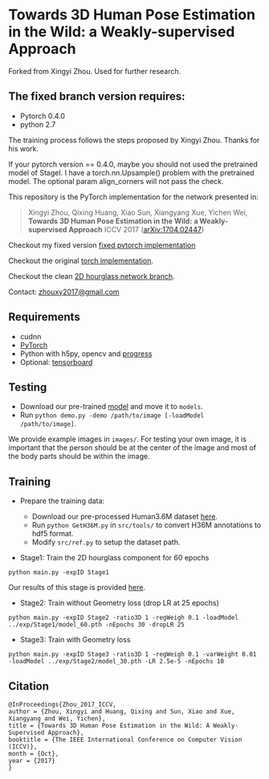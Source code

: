# Towards 3D Human Pose Estimation in the Wild: a Weakly-supervised Approach

Forked from Xingyi Zhou. Used for further research.

## The fixed branch version requires:
- Pytorch 0.4.0
- python 2.7

The training process follows the steps proposed by Xingyi Zhou. Thanks for his work.

If your pytorch version == 0.4.0, maybe you should not used the pretrained model of StageI. I have a torch.nn.Upsample() problem with the pretrained model. The optional param align_corners will not pass the check.  

This repository is the PyTorch implementation for the network presented in:

> Xingyi Zhou, Qixing Huang, Xiao Sun, Xiangyang Xue, Yichen Wei, 
> **Towards 3D Human Pose Estimation in the Wild: a Weakly-supervised Approach**
> ICCV 2017 ([arXiv:1704.02447](https://arxiv.org/abs/1704.02447))

Checkout my fixed version [fixed pytorch implementation](https://github.com/IcewineChen/pytorch-pose-hg-3d/tree/fixed)

Checkout the original [torch implementation](https://github.com/xingyizhou/pose-hg-3d).

Checkout the clean [2D hourglass network branch](https://github.com/xingyizhou/pytorch-pose-hg-3d/tree/2D).

Contact: [zhouxy2017@gmail.com](mailto:zhouxy2017@gmail.com)

## Requirements
- cudnn
- [PyTorch](http://pytorch.org/)
- Python with h5py, opencv and [progress](https://anaconda.org/conda-forge/progress)
- Optional: [tensorboard](https://www.tensorflow.org/get_started/summaries_and_tensorboard) 

## Testing
- Download our pre-trained [model](https://drive.google.com/a/utexas.edu/file/d/1mUEybux3YZ2VhSjs-k4kBadbrT5qx09i/view?usp=sharing) and move it to `models`.
- Run `python demo.py -demo /path/to/image [-loadModel /path/to/image]`. 

We provide example images in `images/`. For testing your own image, it is important that the person should be at the center of the image and most of the body parts should be within the image. 

## Training
- Prepare the training data:
  - Download our pre-processed Human3.6M dataset [here](https://drive.google.com/open?id=0BxjtxDYaOrYPRlJJeDhfUVAzM00).
  - Run `python GetH36M.py` in `src/tools/` to convert H36M annotations to hdf5 format.
  - Modify `src/ref.py` to setup the dataset path. 

- Stage1: Train the 2D hourglass component for 60 epochs
```
python main.py -expID Stage1
```

Our results of this stage is provided [here](https://drive.google.com/a/utexas.edu/file/d/18IKJyhoZr-oJ7--nGVFOcZi18v-pF5Gh/view?usp=sharing). 

- Stage2: Train without Geometry loss (drop LR at 25 epochs)
```
python main.py -expID Stage2 -ratio3D 1 -regWeigh 0.1 -loadModel ../exp/Stage1/model_60.pth -nEpochs 30 -dropLR 25
```

- Stage3: Train with Geometry loss

```
python main.py -expID Stage3 -ratio3D 1 -regWeigh 0.1 -varWeight 0.01 -loadModel ../exp/Stage2/model_30.pth -LR 2.5e-5 -nEpochs 10
```

## Citation

    @InProceedings{Zhou_2017_ICCV,
    author = {Zhou, Xingyi and Huang, Qixing and Sun, Xiao and Xue, Xiangyang and Wei, Yichen},
    title = {Towards 3D Human Pose Estimation in the Wild: A Weakly-Supervised Approach},
    booktitle = {The IEEE International Conference on Computer Vision (ICCV)},
    month = {Oct},
    year = {2017}
    }
